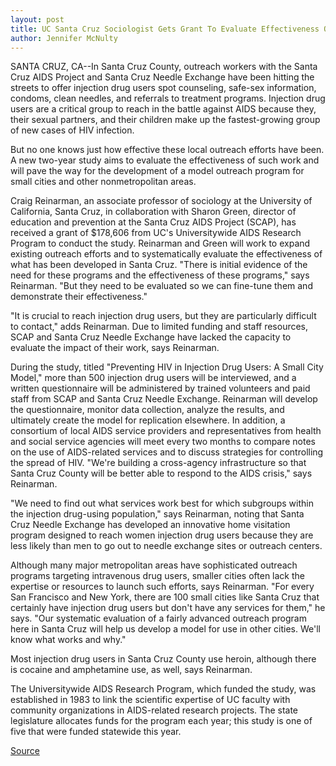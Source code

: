 ```yaml
---
layout: post
title: UC Santa Cruz Sociologist Gets Grant To Evaluate Effectiveness Of Hiv-prevention Programs Among Injection Drug Users In Santa Cruz County
author: Jennifer McNulty
---
```


SANTA CRUZ, CA--In Santa Cruz County, outreach workers with the  Santa Cruz AIDS Project and Santa Cruz Needle Exchange have been  hitting the streets to offer injection drug users spot counseling,  safe-sex information, condoms, clean needles, and referrals to  treatment programs. Injection drug users are a critical group to  reach in the battle against AIDS because they, their sexual partners,  and their children make up the fastest-growing group of new cases  of HIV infection.

But no one knows just how effective these local outreach  efforts have been. A new two-year study aims to evaluate the  effectiveness of such work and will pave the way for the  development of a model outreach program for small cities and other  nonmetropolitan areas.

Craig Reinarman, an associate professor of sociology at the  University of California, Santa Cruz, in collaboration with Sharon  Green, director of education and prevention at the Santa Cruz AIDS  Project (SCAP), has received a grant of $178,606 from UC's  Universitywide AIDS Research Program to conduct the study.  Reinarman and Green will work to expand existing outreach efforts  and to systematically evaluate the effectiveness of what has been  developed in Santa Cruz. "There is initial evidence of the need for  these programs and the effectiveness of these programs," says  Reinarman. "But they need to be evaluated so we can fine-tune them  and demonstrate their effectiveness."

"It is crucial to reach injection drug users, but they are  particularly difficult to contact," adds Reinarman. Due to limited  funding and staff resources, SCAP and Santa Cruz Needle Exchange  have lacked the capacity to evaluate the impact of their work, says  Reinarman.

During the study, titled "Preventing HIV in Injection Drug  Users: A Small City Model," more than 500 injection drug users will  be interviewed, and a written questionnaire will be administered by  trained volunteers and paid staff from SCAP and Santa Cruz Needle  Exchange. Reinarman will develop the questionnaire, monitor data  collection, analyze the results, and ultimately create the model for  replication elsewhere. In addition, a consortium of local AIDS  service providers and representatives from health and social service  agencies will meet every two months to compare notes on the use of  AIDS-related services and to discuss strategies for controlling the  spread of HIV. "We're building a cross-agency infrastructure so that  Santa Cruz County will be better able to respond to the AIDS crisis,"  says Reinarman.

"We need to find out what services work best for which  subgroups within the injection drug-using population," says  Reinarman, noting that Santa Cruz Needle Exchange has developed an  innovative home visitation program designed to reach women  injection drug users because they are less likely than men to go out  to needle exchange sites or outreach centers.

Although many major metropolitan areas have sophisticated  outreach programs targeting intravenous drug users, smaller cities  often lack the expertise or resources to launch such efforts, says  Reinarman. "For every San Francisco and New York, there are 100  small cities like Santa Cruz that certainly have injection drug users  but don't have any services for them," he says. "Our systematic  evaluation of a fairly advanced outreach program here in Santa Cruz  will help us develop a model for use in other cities. We'll know what  works and why."

Most injection drug users in Santa Cruz County use heroin,  although there is cocaine and amphetamine use, as well, says  Reinarman.

The Universitywide AIDS Research Program, which funded the  study, was established in 1983 to link the scientific expertise of UC  faculty with community organizations in AIDS-related research  projects. The state legislature allocates funds for the program each  year; this study is one of five that were funded statewide this year.

[Source](http://www1.ucsc.edu/news_events/press_releases/archive/95-96/09-95/092895-UCSC_sociologist_ev.html "Permalink to 092895-UCSC_sociologist_ev")
